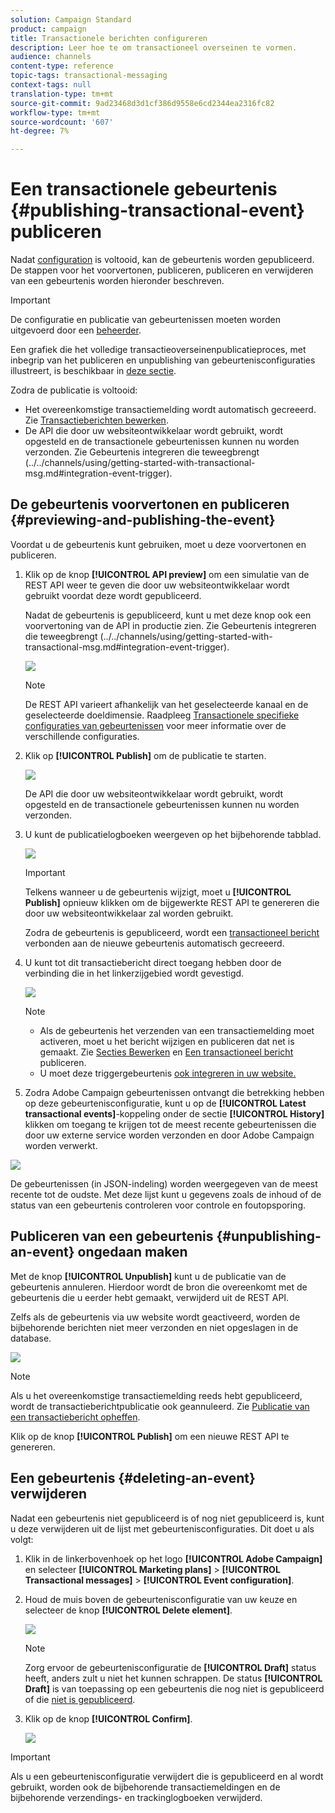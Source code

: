 ```yaml
---
solution: Campaign Standard
product: campaign
title: Transactionele berichten configureren
description: Leer hoe te om transactioneel overseinen te vormen.
audience: channels
content-type: reference
topic-tags: transactional-messaging
context-tags: null
translation-type: tm+mt
source-git-commit: 9ad23468d3d1cf386d9558e6cd2344ea2316fc82
workflow-type: tm+mt
source-wordcount: '607'
ht-degree: 7%

---
```



# Een transactionele gebeurtenis {#publishing-transactional-event} publiceren

Nadat [configuration](../../channels/using/configuring-transactional-event.md) is voltooid, kan de gebeurtenis worden gepubliceerd. De stappen voor het voorvertonen, publiceren, publiceren en verwijderen van een gebeurtenis worden hieronder beschreven.

>[!IMPORTANT]
>
>De configuratie en publicatie van gebeurtenissen moeten worden uitgevoerd door een [beheerder](../../administration/using/users-management.md#functional-administrators).

Een grafiek die het volledige transactieoverseinenpublicatieproces, met inbegrip van het publiceren en unpublishing van gebeurtenisconfiguraties illustreert, is beschikbaar in [deze sectie](../../channels/using/publishing-transactional-message.md).

Zodra de publicatie is voltooid:
* Het overeenkomstige transactiemelding wordt automatisch gecreeerd. Zie [Transactieberichten bewerken](../../channels/using/editing-transactional-message.md).
* De API die door uw websiteontwikkelaar wordt gebruikt, wordt opgesteld en de transactionele gebeurtenissen kunnen nu worden verzonden. Zie Gebeurtenis integreren die teweegbrengt (../../channels/using/getting-started-with-transactional-msg.md#integration-event-trigger).

## De gebeurtenis voorvertonen en publiceren {#previewing-and-publishing-the-event}

Voordat u de gebeurtenis kunt gebruiken, moet u deze voorvertonen en publiceren.

1. Klik op de knop **[!UICONTROL API preview]** om een simulatie van de REST API weer te geven die door uw websiteontwikkelaar wordt gebruikt voordat deze wordt gepubliceerd.

   Nadat de gebeurtenis is gepubliceerd, kunt u met deze knop ook een voorvertoning van de API in productie zien. Zie Gebeurtenis integreren die teweegbrengt (../../channels/using/getting-started-with-transactional-msg.md#integration-event-trigger).

   ![](assets/message-center_api_preview.png)

   >[!NOTE]
   >
   >De REST API varieert afhankelijk van het geselecteerde kanaal en de geselecteerde doeldimensie. Raadpleeg [Transactionele specifieke configuraties van gebeurtenissen](../../channels/using/configuring-transactional-event.md#transactional-event-specific-configurations) voor meer informatie over de verschillende configuraties.

1. Klik op **[!UICONTROL Publish]** om de publicatie te starten.

   ![](assets/message-center_pub.png)

   De API die door uw websiteontwikkelaar wordt gebruikt, wordt opgesteld en de transactionele gebeurtenissen kunnen nu worden verzonden.

1. U kunt de publicatielogboeken weergeven op het bijbehorende tabblad.

   ![](assets/message-center_logs.png)

   >[!IMPORTANT]
   >
   >Telkens wanneer u de gebeurtenis wijzigt, moet u **[!UICONTROL Publish]** opnieuw klikken om de bijgewerkte REST API te genereren die door uw websiteontwikkelaar zal worden gebruikt.

   Zodra de gebeurtenis is gepubliceerd, wordt een [transactioneel bericht](../../channels/using/editing-transactional-message.md) verbonden aan de nieuwe gebeurtenis automatisch gecreeerd.

1. U kunt tot dit transactiebericht direct toegang hebben door de verbinding die in het linkerzijgebied wordt gevestigd.

   ![](assets/message-center_messagegeneration.png)

   >[!NOTE]
   >
   >* Als de gebeurtenis het verzenden van een transactiemelding moet activeren, moet u het bericht wijzigen en publiceren dat net is gemaakt. Zie [Secties Bewerken](../../channels/using/editing-transactional-message.md) en [Een transactioneel bericht](../../channels/using/publishing-transactional-message.md) publiceren.
      >
      >
   * U moet deze triggergebeurtenis [ook integreren in uw website.](../../channels/using/getting-started-with-transactional-msg.md#integrate-event-trigger)


1. Zodra Adobe Campaign gebeurtenissen ontvangt die betrekking hebben op deze gebeurtenisconfiguratie, kunt u op de **[!UICONTROL Latest transactional events]**-koppeling onder de sectie **[!UICONTROL History]** klikken om toegang te krijgen tot de meest recente gebeurtenissen die door uw externe service worden verzonden en door Adobe Campaign worden verwerkt.

![](assets/message-center_latest-events.png)

De gebeurtenissen (in JSON-indeling) worden weergegeven van de meest recente tot de oudste. Met deze lijst kunt u gegevens zoals de inhoud of de status van een gebeurtenis controleren voor controle en foutopsporing.

## Publiceren van een gebeurtenis {#unpublishing-an-event} ongedaan maken

Met de knop **[!UICONTROL Unpublish]** kunt u de publicatie van de gebeurtenis annuleren. Hierdoor wordt de bron die overeenkomt met de gebeurtenis die u eerder hebt gemaakt, verwijderd uit de REST API.

Zelfs als de gebeurtenis via uw website wordt geactiveerd, worden de bijbehorende berichten niet meer verzonden en niet opgeslagen in de database.

![](assets/message-center_unpublish.png)

>[!NOTE]
>
>Als u het overeenkomstige transactiemelding reeds hebt gepubliceerd, wordt de transactieberichtpublicatie ook geannuleerd. Zie [Publicatie van een transactiebericht opheffen](../../channels/using/publishing-transactional-message.md#unpublishing-a-transactional-message).

Klik op de knop **[!UICONTROL Publish]** om een nieuwe REST API te genereren.

<!--## Transactional messaging publication process {#transactional-messaging-pub-process}

The chart below illustrates the transactional messaging publication process.

![](assets/message-center_pub-process.png)

For more on publishing, pausing and unpublishing a transactional message, see [this section](../../channels/using/publishing-transactional-message.md).-->

## Een gebeurtenis {#deleting-an-event} verwijderen

Nadat een gebeurtenis niet gepubliceerd is of nog niet gepubliceerd is, kunt u deze verwijderen uit de lijst met gebeurtenisconfiguraties. Dit doet u als volgt:

1. Klik in de linkerbovenhoek op het logo **[!UICONTROL Adobe Campaign]** en selecteer **[!UICONTROL Marketing plans]** > **[!UICONTROL Transactional messages]** > **[!UICONTROL Event configuration]**.
1. Houd de muis boven de gebeurtenisconfiguratie van uw keuze en selecteer de knop **[!UICONTROL Delete element]**.

   ![](assets/message-center_delete-button.png)

   >[!NOTE]
   >
   >Zorg ervoor de gebeurtenisconfiguratie de **[!UICONTROL Draft]** status heeft, anders zult u niet het kunnen schrappen. De status **[!UICONTROL Draft]** is van toepassing op een gebeurtenis die nog niet is gepubliceerd of die [niet is gepubliceerd](#unpublishing-an-event).

1. Klik op de knop **[!UICONTROL Confirm]**.

   ![](assets/message-center_delete-confirm.png)

>[!IMPORTANT]
>
>Als u een gebeurtenisconfiguratie verwijdert die is gepubliceerd en al wordt gebruikt, worden ook de bijbehorende transactiemeldingen en de bijbehorende verzendings- en trackinglogboeken verwijderd.
